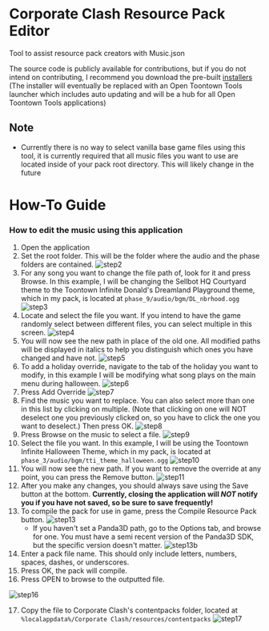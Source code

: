 # Corporate Clash Resource Pack Editor
Tool to assist resource pack creators with Music.json

The source code is publicly available for contributions, but if you do not intend on contributing, I recommend you download the pre-built [installers](https://github.com/OpenToontownTools/ClashMusicGUI/releases)
(The installer will eventually be replaced with an Open Toontown Tools launcher which includes auto updating and will be a hub for all Open Toontown Tools applications)

## Note
* Currently there is no way to select vanilla base game files using this tool, it is currently required that all music files you want to use are located inside of your pack root directory. This will likely change in the future

# How-To Guide
### How to edit the music using this application
1. Open the application
2. Set the root folder. This will be the folder where the audio and the phase folders are contained.
![step2](https://raw.githubusercontent.com/OpenToontownTools/web/master/assets/rpehowto/rpe_howto_step2.png)
3. For any song you want to change the file path of, look for it and press Browse. In this example, I will be changing the Sellbot HQ Courtyard theme to the Toontown Infinite Donald's Dreamland Playground theme, which in my pack, is located at `phase_9/audio/bgm/DL_nbrhood.ogg`
![step3](https://raw.githubusercontent.com/OpenToontownTools/web/master/assets/rpehowto/rpe_howto_step3.png)
4. Locate and select the file you want. If you intend to have the game randomly select between different files, you can select multiple in this screen.
![step4](https://raw.githubusercontent.com/OpenToontownTools/web/master/assets/rpehowto/rpe_howto_step4.png)
5. You will now see the new path in place of the old one. All modified paths will be displayed in italics to help you distinguish which ones you have changed and have not.
![step5](https://raw.githubusercontent.com/OpenToontownTools/web/master/assets/rpehowto/rpe_howto_step5.png)
6. To add a holiday override, navigate to the tab of the holiday you want to modify, in this example I will be modifying what song plays on the main menu during halloween.
![step6](https://raw.githubusercontent.com/OpenToontownTools/web/master/assets/rpehowto/rpe_howto_step6.png)
7. Press Add Override
![step7](https://raw.githubusercontent.com/OpenToontownTools/web/master/assets/rpehowto/rpe_howto_step7.png)
8. Find the music you want to replace. You can also select more than one in this list by clicking on multiple. (Note that clicking on one will NOT deselect one you previously clicked on, so you have to click the one you want to deselect.) Then press OK.
![step8](https://raw.githubusercontent.com/OpenToontownTools/web/master/assets/rpehowto/rpe_howto_step8.png)
9. Press Browse on the music to select a file.
![step9](https://raw.githubusercontent.com/OpenToontownTools/web/master/assets/rpehowto/rpe_howto_step9.png)
10. Select the file you want. In this example, I will be using the Toontown Infinite Halloween Theme, which in my pack, is located at `phase_3/audio/bgm/tti_theme_halloween.ogg`
![step10](https://raw.githubusercontent.com/OpenToontownTools/web/master/assets/rpehowto/rpe_howto_step10.png)
11. You will now see the new path. If you want to remove the override at any point, you can press the Remove button.
![step11](https://raw.githubusercontent.com/OpenToontownTools/web/master/assets/rpehowto/rpe_howto_step11.png)
12. After you make any changes, you should always save using the Save button at the bottom. **Currently, closing the application will *NOT* notify you if you have not saved, so be sure to save frequently!**
13. To compile the pack for use in game, press the Compile Resource Pack button. 
![step13](https://raw.githubusercontent.com/OpenToontownTools/web/master/assets/rpehowto/rpe_howto_step13.png)
    * If you haven't set a Panda3D path, go to the Options tab, and browse for one. You must have a semi recent version of the Panda3D SDK, but the specific version doesn't matter.
    ![step13b](https://raw.githubusercontent.com/OpenToontownTools/web/master/assets/rpehowto/rpe_howto_step13b.png)
14. Enter a pack file name. This should only include letters, numbers, spaces, dashes, or underscores. 
15. Press OK, the pack will compile.
16. Press OPEN to browse to the outputted file.

![step16](https://raw.githubusercontent.com/OpenToontownTools/web/master/assets/rpehowto/rpe_howto_step16.png)

17. Copy the file to Corporate Clash's contentpacks folder, located at `%localappdata%/Corporate Clash/resources/contentpacks`
![step17](https://raw.githubusercontent.com/OpenToontownTools/web/master/assets/rpehowto/rpe_howto_step17.png)
